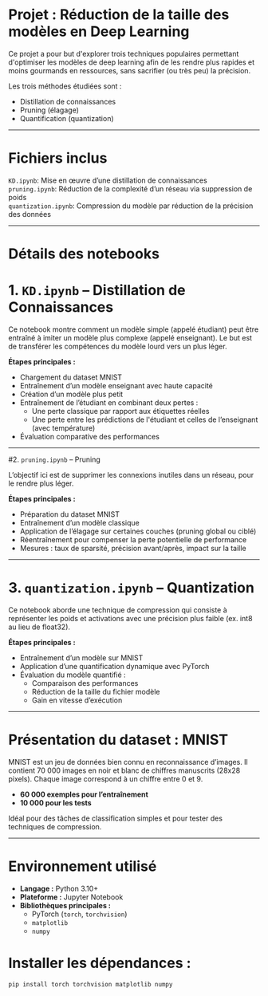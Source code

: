 # Projet : Réduction de la taille des modèles en Deep Learning

Ce projet a pour but d'explorer trois techniques populaires permettant d'optimiser les modèles de deep learning afin de les rendre plus rapides et moins gourmands en ressources, sans sacrifier (ou très peu) la précision.

Les trois méthodes étudiées sont :

- Distillation de connaissances
- Pruning (élagage)
- Quantification (quantization)

---

# Fichiers inclus

`KD.ipynb`: Mise en œuvre d’une distillation de connaissances                   
`pruning.ipynb`: Réduction de la complexité d’un réseau via suppression de poids     
`quantization.ipynb`: Compression du modèle par réduction de la précision des données    

---

# Détails des notebooks

# 1. `KD.ipynb` – Distillation de Connaissances

Ce notebook montre comment un modèle simple (appelé étudiant) peut être entraîné à imiter un modèle plus complexe (appelé enseignant). Le but est de transférer les compétences du modèle lourd vers un plus léger.

**Étapes principales :**
- Chargement du dataset MNIST
- Entraînement d’un modèle enseignant avec haute capacité
- Création d’un modèle plus petit
- Entraînement de l’étudiant en combinant deux pertes :
  - Une perte classique par rapport aux étiquettes réelles
  - Une perte entre les prédictions de l'étudiant et celles de l’enseignant (avec température)
- Évaluation comparative des performances

---

#2. `pruning.ipynb` – Pruning

L’objectif ici est de supprimer les connexions inutiles dans un réseau, pour le rendre plus léger.

**Étapes principales :**
- Préparation du dataset MNIST
- Entraînement d’un modèle classique
- Application de l’élagage sur certaines couches (pruning global ou ciblé)
- Réentraînement pour compenser la perte potentielle de performance
- Mesures : taux de sparsité, précision avant/après, impact sur la taille

---

# 3. `quantization.ipynb` – Quantization

Ce notebook aborde une technique de compression qui consiste à représenter les poids et activations avec une précision plus faible (ex. int8 au lieu de float32).

**Étapes principales :**
- Entraînement d’un modèle sur MNIST
- Application d’une quantification dynamique avec PyTorch
- Évaluation du modèle quantifié :
  - Comparaison des performances
  - Réduction de la taille du fichier modèle
  - Gain en vitesse d’exécution

---

# Présentation du dataset : MNIST

MNIST est un jeu de données bien connu en reconnaissance d’images. Il contient 70 000 images en noir et blanc de chiffres manuscrits (28x28 pixels). Chaque image correspond à un chiffre entre 0 et 9.

- **60 000 exemples pour l’entraînement**
- **10 000 pour les tests**

Idéal pour des tâches de classification simples et pour tester des techniques de compression.

---

# Environnement utilisé

- **Langage :** Python 3.10+
- **Plateforme :** Jupyter Notebook
- **Bibliothèques principales :**
  - PyTorch (`torch`, `torchvision`)
  - `matplotlib`
  - `numpy`

# Installer les dépendances :

```bash
pip install torch torchvision matplotlib numpy

